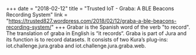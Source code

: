 +++
date = "2018-02-12"
title = "Trusted IoT - Graba: A BLE Beacons Recording System"
link = "https://trusted827.wordpress.com/2018/02/12/graba-a-ble-beacons-recording-system/"
+++
Grabar is the Spanish word of the verb "to record". The translation of graba in English is “it records“. Graba is part of Jura and its function is to record datasets. It consists of two Kura’s plug-ins: iot.challenge.jura.graba and iot.challenge.jura.graba.web.